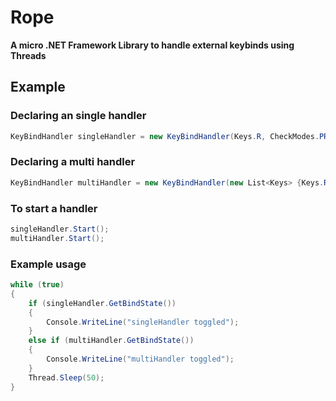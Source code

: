 # Rope
__A micro .NET Framework Library to handle external keybinds using Threads__

## Example
### Declaring an single handler
```cs
KeyBindHandler singleHandler = new KeyBindHandler(Keys.R, CheckModes.PRESSED, isBackground: true, delay: 50);
```
### Declaring a multi handler
```cs
KeyBindHandler multiHandler = new KeyBindHandler(new List<Keys> {Keys.R, Keys.O, Keys.P, Keys.E }, CheckModes.PRESSED, isBackground: true, delay: 50);
```
### To start a handler
```cs
singleHandler.Start();
multiHandler.Start();
```

### Example usage
```cs
while (true)
{
    if (singleHandler.GetBindState())
    {
        Console.WriteLine("singleHandler toggled");
    }
    else if (multiHandler.GetBindState())
    {
        Console.WriteLine("multiHandler toggled");
    }
    Thread.Sleep(50);
}

```

